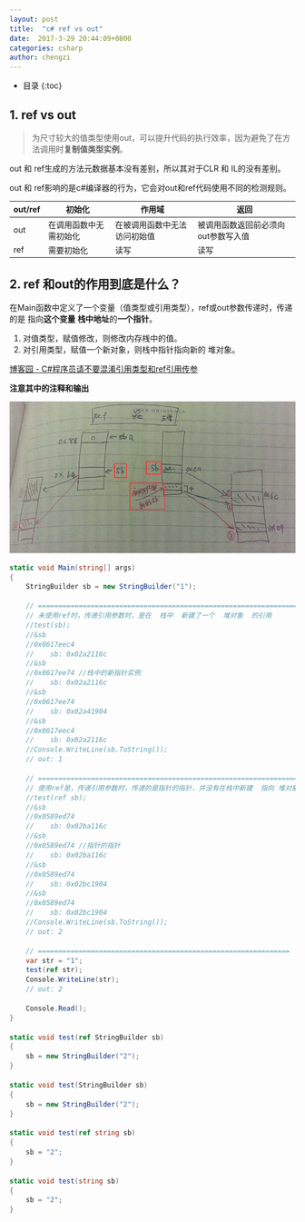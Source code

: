 ```yaml
---
layout: post
title:  "c# ref vs out"
date:  2017-3-29 20:44:09+0800
categories: csharp
author: chengzi
---
```



* 目录
{:toc}

## 1. ref vs out

> 为尺寸较大的值类型使用out，可以提升代码的执行效率，因为避免了在方法调用时**复制值类型实例**。

out 和 ref生成的方法元数据基本没有差别，所以其对于CLR 和 IL的没有差别。

out 和 ref影响的是c#编译器的行为，它会对out和ref代码使用不同的检测规则。

out/ref  | 初始化| 作用域 | 返回
------- | -------|------|--------
out | 在调用函数中无需初始化 | 在被调用函数中无法访问初始值 | 被调用函数返回前必须向out参数写入值
ref | 需要初始化 | 读写 | 读写


## 2. ref 和out的作用到底是什么？

在Main函数中定义了一个变量（值类型或引用类型），ref或out参数传递时，传递的是 指向**这个变量** **栈中地址**的**一个指针**。

1. 对值类型，赋值修改，则修改内存桟中的值。
2. 对引用类型，赋值一个新对象，则栈中指针指向新的 堆对象。

[博客园 - C#程序员请不要混淆引用类型和ref引用传参](http://www.cnblogs.com/slmk/archive/2012/03/19/2406429.html)

**注意其中的注释和输出**

![ref vs not-ref](/images/ref-keyword.png)

``` csharp
static void Main(string[] args)
{
    StringBuilder sb = new StringBuilder("1");
    
    // ================================================================
    // 未使用ref时，传递引用参数时，是在  栈中  新建了一个  堆对象  的引用
    //test(sb);
    //&sb
    //0x0617eec4
    //    sb: 0x02a2116c
    //&sb
    //0x0617ee74 //栈中的新指针实例
    //    sb: 0x02a2116c
    //&sb
    //0x0617ee74
    //    sb: 0x02a41904
    //&sb
    //0x0617eec4
    //    sb: 0x02a2116c
    //Console.WriteLine(sb.ToString());
    // out: 1

    // ================================================================
    // 使用ref是，传递引用参数时，传递的是指针的指针，并没有在栈中新建  指向 堆对象 的指针实例
    //test(ref sb);
    //&sb
    //0x0589ed74
    //    sb: 0x02ba116c
    //&sb
    //0x0589ed74 //指针的指针
    //    sb: 0x02ba116c
    //&sb
    //0x0589ed74
    //    sb: 0x02bc1904
    //&sb
    //0x0589ed74
    //    sb: 0x02bc1904
    //Console.WriteLine(sb.ToString());
    // out: 2

    // ==============================================================
    var str = "1";
    test(ref str);
    Console.WriteLine(str);
    // out: 2

    Console.Read();
}

static void test(ref StringBuilder sb)
{
    sb = new StringBuilder("2");
}

static void test(StringBuilder sb)
{
    sb = new StringBuilder("2");
}

static void test(ref string sb)
{
    sb = "2";
}

static void test(string sb)
{
    sb = "2";
}
```